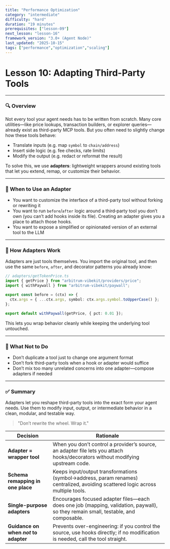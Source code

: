 ```yaml
---
title: "Performance Optimization"
category: "intermediate"
difficulty: "hard"
duration: "19 minutes"
prerequisites: ["lesson-09"]
next_lesson: "lesson-16"
framework_version: "3.0+ (Agent Node)"
last_updated: "2025-10-15"
tags: ["performance","optimization","scaling"]
---
```


# **Lesson 10: Adapting Third-Party Tools**

---

### 🔍 Overview

Not every tool your agent needs has to be written from scratch. Many core utilities—like price lookups, transaction builders, or explorer queries—already exist as third-party MCP tools. But you often need to slightly change how these tools behave:

- Translate inputs (e.g. map `symbol` to `chain/address`)
- Insert side logic (e.g. fee checks, rate limits)
- Modify the output (e.g. redact or reformat the result)

To solve this, we use **adapters**: lightweight wrappers around existing tools that let you extend, remap, or customize their behavior.

---

### 🚂 When to Use an Adapter

- You want to customize the interface of a third-party tool without forking or rewriting it
- You want to run `before`/`after` logic around a third‑party tool you don’t own (you can’t add hooks inside its file). Creating an adapter gives you a place to attach those hooks.
- You want to expose a simplified or opinionated version of an external tool to the LLM

---

### 🔧 How Adapters Work

Adapters are just tools themselves. You import the original tool, and then use the same `before`, `after`, and decorator patterns you already know:

```ts
// adapters/getTokenPrice.ts
import { getPrice } from "arbitrum-vibekit/providers/price";
import { withPaywall } from "arbitrum-vibekit/paywall";

export const before = (ctx) => {
  ctx.args = { ...ctx.args, symbol: ctx.args.symbol.toUpperCase() };
};

export default withPaywall(getPrice, { pct: 0.01 });
```

This lets you wrap behavior cleanly while keeping the underlying tool untouched.

---

### 🚪 What Not to Do

- Don’t duplicate a tool just to change one argument format
- Don’t fork third-party tools when a hook or adapter would suffice
- Don’t mix too many unrelated concerns into one adapter—compose adapters if needed

---

### ✅ Summary

Adapters let you reshape third-party tools into the exact form your agent needs. Use them to modify input, output, or intermediate behavior in a clean, modular, and testable way.

> "Don’t rewrite the wheel. Wrap it."

| Decision                              | Rationale                                                                                                                          |
| ------------------------------------- | ---------------------------------------------------------------------------------------------------------------------------------- |
| **Adapter = wrapper tool**            | When you don’t control a provider’s source, an adapter file lets you attach hooks/decorators without modifying upstream code.      |
| **Schema remapping in one place**     | Keeps input/output transformations (symbol→address, param renames) centralized, avoiding scattered logic across multiple tools.    |
| **Single-purpose adapters**           | Encourages focused adapter files—each does one job (mapping, validation, paywall), so they remain small, testable, and composable. |
| **Guidance on when _not_ to adapter** | Prevents over-engineering: if you control the source, use hooks directly; if no modification is needed, call the tool straight.    |

